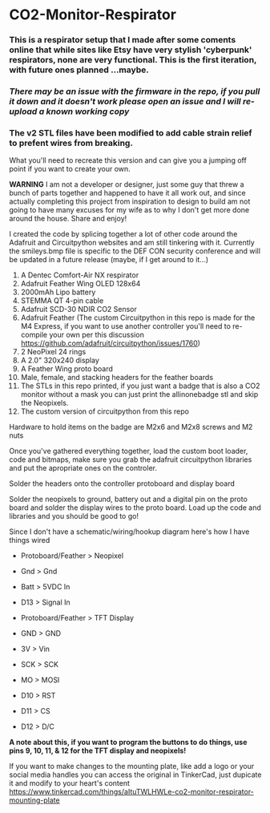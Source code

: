 # CO2-Monitor-Respirator

### This is a respirator setup that I made after some coments online that while sites like Etsy have very stylish 'cyberpunk' respirators, none are very functional. This is the first iteration, with future ones planned ...maybe.

### *There may be an issue with the firmware in the repo, if you pull it down and it doesn't work please open an issue and I will re-upload a known working copy*

### The v2 STL files have been modified to add cable strain relief to prefent wires from breaking. 

What you'll need to recreate this version and can give you a jumping off point if you want to create your own.

**WARNING** I am not a developer or designer, just some guy that threw a bunch of parts together and happened to have it all work out, and since actually completing this project from inspiration to design to build am not going to have many excuses for my wife as to why I don't get more done around the house. Share and enjoy!

I created the code by splicing together a lot of other code around the Adafruit and Circuitpython websites and am still tinkering with it. Currently the smileys.bmp file is specific to the DEF CON security conference and will be updated in a future release (maybe, if I get around to it...)

1. A Dentec Comfort-Air NX respirator
2. Adafruit Feather Wing OLED 128x64
3. 2000mAh Lipo battery
4. STEMMA QT 4-pin cable
5. Adafruit SCD-30 NDIR CO2 Sensor
6. Adafruit Feather (The custom Circuitpython in this repo is made for the M4 Express, if you want to use another controller you'll need to re-compile your own per this discussion https://github.com/adafruit/circuitpython/issues/1760)
7. 2 NeoPixel 24 rings
8. A 2.0" 320x240 display
9. A Feather Wing proto board
10. Male, female, and stacking headers for the feather boards
11. The STLs in this repo printed, if you just want a badge that is also a CO2 monitor without a mask you can just print the allinonebadge stl and skip the Neopixels.
12. The custom version of circuitpython from this repo

Hardware to hold items on the badge are M2x6 and M2x8 screws and M2 nuts

Once you've gathered everything together, load the custom boot loader, code and bitmaps, make sure you grab the adafruit circuitpython libraries and put the apropriate ones on the controler. 

Solder the headers onto the controller protoboard and display board

Solder the neopixels to ground, battery out and a digital pin on the proto board and solder the display wires to the proto board. Load up the code and libraries and you should be good to go!

Since I don't have a schematic/wiring/hookup diagram here's how I have things wired

- Protoboard/Feather > Neopixel
- Gnd > Gnd
- Batt > 5VDC In
- D13 > Signal In

- Protoboard/Feather > TFT Display
- GND > GND
- 3V > Vin
- SCK > SCK
- MO > MOSI
- D10 > RST
- D11 > CS
- D12 > D/C

**A note about this, if you want to program the buttons to do things, use pins 9, 10, 11, & 12 for the TFT display and neopixels!**

If you want to make changes to the mounting plate, like add a logo or your social media handles you can access the original in TinkerCad, just dupicate it and modify to your heart's content https://www.tinkercad.com/things/aItuTWLHWLe-co2-monitor-respirator-mounting-plate

